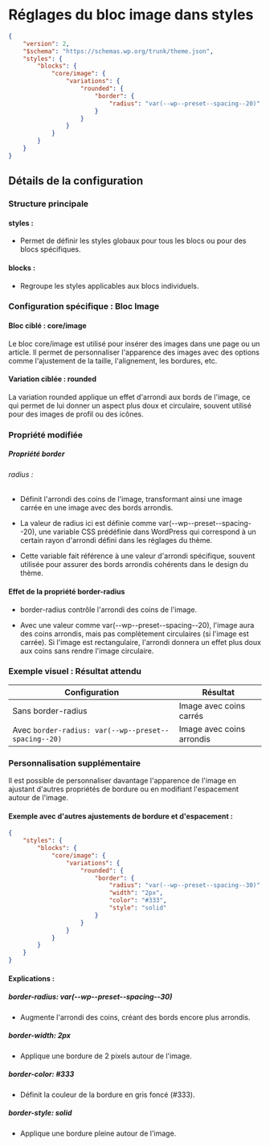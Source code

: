 # Réglages du bloc image dans styles

```json 
{
    "version": 2,
    "$schema": "https://schemas.wp.org/trunk/theme.json",
    "styles": {
        "blocks": {
            "core/image": {
                "variations": {
                    "rounded": {
                        "border": {
                            "radius": "var(--wp--preset--spacing--20)"
                        }
                    }
                }
            }
        }
    }
}
```

## Détails de la configuration

### Structure principale

#### styles :

- Permet de définir les styles globaux pour tous les blocs ou pour des blocs spécifiques.

#### blocks :

- Regroupe les styles applicables aux blocs individuels.

### Configuration spécifique : Bloc Image

#### Bloc ciblé : core/image

Le bloc core/image est utilisé pour insérer des images dans une page ou un article. Il permet de personnaliser l'apparence des images avec des options comme l'ajustement de la taille, l'alignement, les bordures, etc.

#### Variation ciblée : rounded

La variation rounded applique un effet d'arrondi aux bords de l'image, ce qui permet de lui donner un aspect plus doux et circulaire, souvent utilisé pour des images de profil ou des icônes.

### Propriété modifiée

##### Propriété border

###### radius :

- Définit l'arrondi des coins de l'image, transformant ainsi une image carrée en une image avec des bords arrondis.

- La valeur de radius ici est définie comme var(--wp--preset--spacing--20), une variable CSS prédéfinie dans WordPress qui correspond à un certain rayon d'arrondi défini dans les réglages du thème.

- Cette variable fait référence à une valeur d'arrondi spécifique, souvent utilisée pour assurer des bords arrondis cohérents dans le design du thème.

#### Effet de la propriété border-radius

- border-radius contrôle l'arrondi des coins de l'image.

- Avec une valeur comme var(--wp--preset--spacing--20), l'image aura des coins arrondis, mais pas complètement circulaires (si l'image est carrée). Si l'image est rectangulaire, l'arrondi donnera un effet plus doux aux coins sans rendre l'image circulaire.

### Exemple visuel : Résultat attendu

| **Configuration**                                    | **Résultat**                                                 |
|------------------------------------------------------|--------------------------------------------------------------|
| Sans border-radius		    	    	           | Image avec coins carrés                                      | 
| Avec `border-radius: var(--wp--preset--spacing--20)` | Image avec coins arrondis                                    |

### Personnalisation supplémentaire

Il est possible de personnaliser davantage l'apparence de l'image en ajustant d'autres propriétés de bordure ou en modifiant l'espacement autour de l'image.

#### Exemple avec d'autres ajustements de bordure et d'espacement :

```json 
{
    "styles": {
        "blocks": {
            "core/image": {
                "variations": {
                    "rounded": {
                        "border": {
                            "radius": "var(--wp--preset--spacing--30)",
                            "width": "2px",
                            "color": "#333",
                            "style": "solid"
                        }
                    }
                }
            }
        }
    }
}
```

#### Explications :

##### border-radius: var(--wp--preset--spacing--30)
- Augmente l'arrondi des coins, créant des bords encore plus arrondis.

##### border-width: 2px 
- Applique une bordure de 2 pixels autour de l'image.

##### border-color: #333
- Définit la couleur de la bordure en gris foncé (#333).

##### border-style: solid
- Applique une bordure pleine autour de l'image.